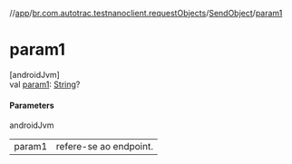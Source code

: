 //[app](../../../index.md)/[br.com.autotrac.testnanoclient.requestObjects](../index.md)/[SendObject](index.md)/[param1](param1.md)

# param1

[androidJvm]\
val [param1](param1.md): [String](https://kotlinlang.org/api/latest/jvm/stdlib/kotlin/-string/index.html)?

#### Parameters

androidJvm

| | |
|---|---|
| param1 | refere-se ao endpoint. |
